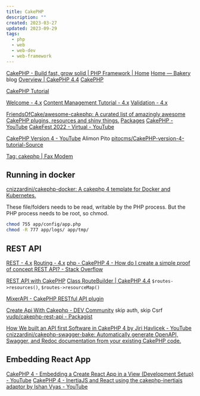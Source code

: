 ```yaml
---
title: CakePHP
description: ""
created: 2023-03-27
updated: 2023-09-29
tags:
  - php
  - web
  - web-dev
  - web-framework
---
```


[CakePHP - Build fast, grow solid | PHP Framework | Home](https://cakephp.org/)
[Home — Bakery](https://bakery.cakephp.org/) blog
[Overview | CakePHP 4.4](https://api.cakephp.org/4.4/)
[CakePHP](https://github.com/cakephp/)

[CakePHP Tutorial](https://www.tutorialspoint.com/cakephp/index.htm)

[Welcome - 4.x](https://book.cakephp.org/4/en/index.html)
[Content Management Tutorial - 4.x](https://book.cakephp.org/4/en/tutorials-and-examples/cms/installation.html)
[Validation - 4.x](https://book.cakephp.org/4/en/core-libraries/validation.html)

[FriendsOfCake/awesome-cakephp: A curated list of amazingly awesome CakePHP plugins, resources and shiny things.](https://github.com/FriendsOfCake/awesome-cakephp)
[Packages](https://plugins.cakephp.org/)
[CakePHP - YouTube](https://www.youtube.com/user/CakePHP)
[CakeFest 2022 - Virtual - YouTube](https://www.youtube.com/playlist?list=PLsrmQF03GOwDcNE_p6KXvru9JN3Ciw3Ix)

[CakePHP Version 4 - YouTube](https://www.youtube.com/playlist?list=PLLo-6h61K2VodB-nC_UMZgruk1DrNVash) Alimon Pito
[pitocms/CakePHP-version-4-tutorial-Source](https://github.com/pitocms/CakePHP-version-4-tutorial-Source)

[Tag: cakephp | Fax Modem](https://faxmodem.eu/faxmodem/blog/tag/cakephp/)

## Running in docker

[cnizzardini/cakephp-docker: A cakephp 4 template for Docker and Kubernetes.](https://github.com/cnizzardini/cakephp-docker)

These file/folders needs to be read, writable by the PHP process.
But the PHP process needs to be root, so chmod.

```sh
chmod 755 app/config/app.php
chmod -R 777 app/logs/ app/tmp/
```

## REST API

[REST - 4.x](https://book.cakephp.org/4/en/development/rest.html)
[Routing - 4.x](https://book.cakephp.org/4/en/development/routing.html#resource-routes)
[php - CakePHP 4 - How do I create a simple proof of concept REST API? - Stack Overflow](https://stackoverflow.com/questions/71349994/cakephp-4-how-do-i-create-a-simple-proof-of-concept-rest-api)

[REST API with CakePHP](https://www.slideshare.net/anoochit/rest-api-with-cakephp)
[Class RouteBuilder | CakePHP 4.4](https://api.cakephp.org/4.4/class-Cake.Routing.RouteBuilder.html)
`$routes->resources()`, `$routes->resourceMap()`

[MixerAPI - CakePHP RESTful API plugin](https://mixerapi.com/)

[Create Api With Cakephp - DEV Community](https://dev.to/maymeow/create-api-with-cakephp-2j8d) skip auth, skip Csrf
[vudp/cakephp-rest-api - Packagist](https://packagist.org/packages/vudp/cakephp-rest-api)

[How We built an API first Software in CakePHP 4 by Jiri Havlicek - YouTube](https://www.youtube.com/watch?v=z3018Fi9qHo)
[cnizzardini/cakephp-swagger-bake: Automatically generate OpenAPI, Swagger, and Redoc documentation from your existing CakePHP code.](https://github.com/cnizzardini/cakephp-swagger-bake)

## Embedding React App

[CakePHP 4 - Embedding a Create React App in a View (Development Setup) - YouTube](https://www.youtube.com/watch?v=MRHbp8xkBJ0)
[CakePHP 4 - InertiaJS and React using the cakephp-inertiajs adaptor by Ishan Vyas - YouTube](https://www.youtube.com/watch?v=BkdckCrG5A4)

